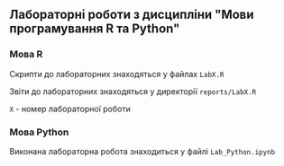 ## Лабораторні роботи з дисципліни "Мови програмування R та Python"

### Мова R

Скрипти до лабораторних знаходяться у файлах `LabX.R`

Звіти до лабораторних знаходяться у директорії `reports/LabX.R`

`X` - номер лабораторної роботи

### Мова Python

Виконана лабораторна робота знаходиться у файлі `Lab_Python.ipynb`